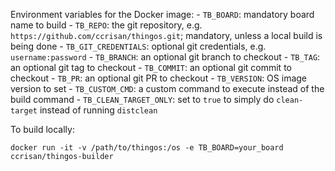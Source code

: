 Environment variables for the Docker image:
    - `TB_BOARD`: mandatory board name to build
    - `TB_REPO`: the git repository, e.g. `https://github.com/ccrisan/thingos.git`; mandatory, unless a local build is being done
    - `TB_GIT_CREDENTIALS`: optional git credentials, e.g. `username:password`
    - `TB_BRANCH`: an optional git branch to checkout
    - `TB_TAG`: an optional git tag to checkout
    - `TB_COMMIT`: an optional git commit to checkout
    - `TB_PR`: an optional git PR to checkout
    - `TB_VERSION`: OS image version to set
    - `TB_CUSTOM_CMD`: a custom command to execute instead of the build command
    - `TB_CLEAN_TARGET_ONLY`: set to `true` to simply do `clean-target` instead of running `distclean`

To build locally:

    docker run -it -v /path/to/thingos:/os -e TB_BOARD=your_board ccrisan/thingos-builder

